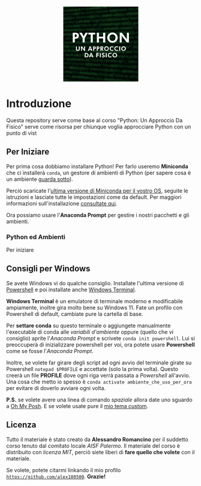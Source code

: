 <p align="center">
  <img src="images/logo_corso.jpg" width=200/>
  <!-- <h1 align="center">Python: Un Approccio Da Fisico</h1> -->
</p>

# Introduzione

Questa repository serve come base al corso "Python: Un Approccio Da Fisico" serve come risorsa per chiunque voglia approcciare Python con un punto di vist


## Per Iniziare

Per prima cosa dobbiamo installare Python! Per farlo useremo **Miniconda** che ci installerà `conda`, un gestore di ambienti di Python (per sapere cosa è un ambiente [guarda sotto](#python-ed-ambienti)).

Perciò scaricate l'[ultima versione di Miniconda per il vostro OS](https://docs.conda.io/en/latest/miniconda.html), seguite le istruzioni e lasciate tutte le impostazioni come da default. Per maggiori informazioni sull'installazione [consultate qui](https://conda.io/projects/conda/en/stable/user-guide/install/index.html).

Ora possiamo usare l'**Anaconda Prompt** per gestire i nostri pacchetti e gli ambienti.

### Python ed Ambienti

Per iniziare




## Consigli per Windows

Se avete Windows vi do qualche consiglio. Installate l'ultima versione di [Powershell](https://www.microsoft.com/store/productId/9MZ1SNWT0N5D) e poi installate anche [Windows Terminal](https://www.microsoft.com/store/productId/9N0DX20HK701).

**Windows Terminal** è un emulatore di terminale moderno e modificabile ampiamente, inoltre gira molto bene su Windows 11. Fate un profilo con Powershell di default, cambiate pure la cartella di base.

Per **settare conda** su questo terminale o aggiungete manualmente l'executable di conda alle _variabili d'ambiente_ oppure (quello che vi consiglio) aprite l'_Anaconda Prompt_ e scrivete `conda init powershell`. Lui si preoccuperà di inizializzare powershell per voi, ora potete usare **Powershell** come se fosse l'_Anaconda Prompt_.

Inoltre, se volete far girare degli script ad ogni avvio del terminale girate su Powershell `notepad $PROFILE` e accettate (solo la prima volta). Questo creerà un file **PROFILE** dove ogni riga verrà passata a _Powershell_ all'avvio. Una cosa che metto io spesso è `conda activate ambiente_che_uso_per_ora` per evitare di doverlo avviare ogni volta. 


**P.S.** se volete avere una linea di comando _spaziale_ allora date uno sguardo a [Oh My Posh](https://ohmyposh.dev/). E se volete usate pure il [mio tema custom](https://github.com/alex180500/simple-monokai).

## Licenza

Tutto il materiale è stato creato da **Alessandro Romancino** per il suddetto corso tenuto dal comitato locale _AISF Palermo_. Il materiale del corso è distribuito con _licenza MIT_, perciò siete liberi di **fare quello che volete** con il materiale.

Se volete, potete citarmi linkando il mio profilo [`https://github.com/alex180500`](https://github.com/alex180500). **Grazie!**